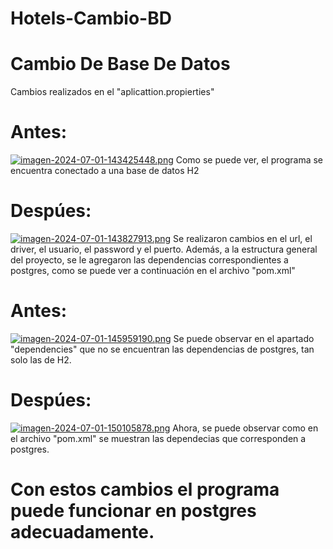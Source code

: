 # Hotels-Cambio-BD
# Cambio De Base De Datos 
Cambios realizados en el "aplicattion.propierties"
# Antes:
[![imagen-2024-07-01-143425448.png](https://i.postimg.cc/RhwwHF5g/imagen-2024-07-01-143425448.png)](https://postimg.cc/zHXLmqfh)
Como se puede ver, el programa se encuentra conectado a una base de datos H2
# Despúes:
[![imagen-2024-07-01-143827913.png](https://i.postimg.cc/Vkh5z82v/imagen-2024-07-01-143827913.png)](https://postimg.cc/tsh9zLqG)
Se realizaron cambios en el url, el driver, el usuario, el password y el puerto.
Además, a la estructura general del proyecto, se le agregaron las dependencias correspondientes a postgres, como se puede ver a continuación en el archivo "pom.xml"
# Antes:
[![imagen-2024-07-01-145959190.png](https://i.postimg.cc/Zq1cBXvK/imagen-2024-07-01-145959190.png)](https://postimg.cc/R3Lf2sTj)
Se puede observar en el apartado "dependencies" que no se encuentran las dependencias de postgres, tan solo las de H2.
# Despúes:
[![imagen-2024-07-01-150105878.png](https://i.postimg.cc/3NZCqRSd/imagen-2024-07-01-150105878.png)](https://postimg.cc/hQfdzSqB)
Ahora, se puede observar como en el archivo "pom.xml" se muestran las dependecias que corresponden a postgres.
# Con estos cambios el programa puede funcionar en postgres adecuadamente.
